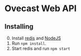 # Ovecast Web API

## Installing
0. Install [redis](http://redis.io/) and [NodeJS](https://nodejs.org/)
0. Run ```npm install```.
0. Start redis and run ```npm start```